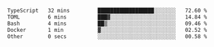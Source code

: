 <!--START_SECTION:waka-->

```txt
TypeScript   32 mins         ██████████████████░░░░░░░   72.60 %
TOML         6 mins          ███▓░░░░░░░░░░░░░░░░░░░░░   14.84 %
Bash         4 mins          ██▒░░░░░░░░░░░░░░░░░░░░░░   09.46 %
Docker       1 min           ▓░░░░░░░░░░░░░░░░░░░░░░░░   02.52 %
Other        0 secs          ░░░░░░░░░░░░░░░░░░░░░░░░░   00.58 %
```

<!--END_SECTION:waka-->
